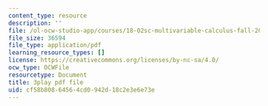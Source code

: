 ```yaml
---
content_type: resource
description: ''
file: /ol-ocw-studio-app/courses/18-02sc-multivariable-calculus-fall-2010/CdoRiNSrqI_transcript.pdf
file_size: 36594
file_type: application/pdf
learning_resource_types: []
license: https://creativecommons.org/licenses/by-nc-sa/4.0/
ocw_type: OCWFile
resourcetype: Document
title: 3play pdf file
uid: cf58b808-6456-4cd0-942d-18c2e3e6e73e
---
```

